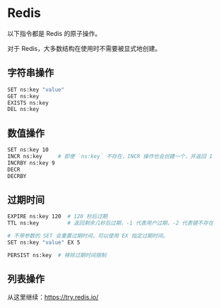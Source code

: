 # Redis

以下指令都是 Redis 的原子操作。

对于 Redis，大多数结构在使用时不需要被显式地创建。

## 字符串操作

``` sh
SET ns:key "value"
GET ns:key
EXISTS ns:key
DEL ns:key
```

## 数值操作

``` sh
SET ns:key 10
INCR ns:key     # 即便 `ns:key` 不存在，INCR 操作也会创建一个，并返回 1
INCRBY ns:key 9
DECR
DECRBY
```

## 过期时间

``` sh
EXPIRE ns:key 120  # 120 秒后过期
TTL ns:key         # 返回剩余几秒后过期，-1 代表用户过期，-2 代表键不存在

# 不带参数的 SET 会重置过期时间，可以使用 EX 指定过期时间。
SET ns:key "value" EX 5

PERSIST ns:key  # 移除过期时间限制
```

## 列表操作

从这里继续：<https://try.redis.io/>
